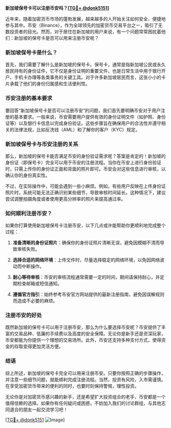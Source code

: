 **新加坡保号卡可以注册币安吗？[[TG💪+ @donk5151](https://t.me/s/donk5151)]**

近年来，随着加密货币市场的蓬勃发展，越来越多的人开始关注如何安全、便捷地参与其中。币安（Binance），作为全球领先的加密货币交易平台之一，吸引了无数投资者的目光。然而，对于居住在新加坡的用户来说，有一个问题常常困扰着他们：新加坡的保号卡是否可以用来注册币安呢？

### 新加坡保号卡是什么？

首先，我们需要了解什么是新加坡的保号卡。保号卡，通常是指新加坡公民或永久居民持有的身份证件，它不仅是身份证明的重要文件，也是日常生活中用于银行开户、手机卡办理等各类事务的关键工具。对于许多新加坡居民而言，这张小小的卡片承载了他们的身份归属感和生活便利性。

### 币安注册的基本要求

要回答“新加坡保号卡是否可以注册币安”的问题，我们首先要明确币安对于用户注册的基本要求。一般来说，币安需要用户提供有效的身份证明文件（如护照、身份证等）以及银行卡信息以完成身份验证。这些步骤旨在确保用户的合法性并遵守相关的法律法规，比如反洗钱（AML）和了解你的客户（KYC）规定。

### 新加坡保号卡与币安注册的关系

那么，新加坡的保号卡能否满足币安的身份验证需求呢？答案是肯定的！新加坡的身份证（即保号卡）完全可以用于币安的注册流程。当你在币安上进行身份验证时，只需上传你的身份证正面和背面的照片即可。币安会对这些信息进行审核，以确认你的身份真实性。

不过，在实际操作中，可能会遇到一些小麻烦。例如，有些用户反映在上传身份证照片时，系统可能无法正确识别某些细节，导致审核时间延长。这种情况下，建议尝试调整拍摄角度或者使用更高分辨率的照片来提高通过率。

### 如何顺利注册币安？

如果你打算使用新加坡保号卡注册币安，以下几点或许能帮助你更顺利地完成整个过程：

1. **准备清晰的身份证照片**：确保你的身份证照片清晰无误，避免因模糊不清而导致审核失败。
   
2. **选择合适的网络环境**：上传文件时，尽量选择稳定的网络环境，以免因网络波动而中断操作。

3. **耐心等待审核**：币安的审核流程通常需要一定的时间，期间请保持耐心，并定期检查邮箱或短信通知。

4. **遵循官方指引**：始终参考币安官方网站提供的最新注册指南，避免因误解规则而造成不必要的麻烦。

### 注册币安的好处

既然新加坡的保号卡可以用于注册币安，那么为什么要选择币安呢？币安提供了丰富的交易品种、低廉的手续费以及高度的安全保障。无论你是新手还是资深玩家，币安都能为你提供一个理想的交易场所。此外，币安还支持多种支付方式，使得资金的存取变得更加灵活方便。

### 结语

综上所述，新加坡的保号卡完全可以用来注册币安。只要你按照正确的步骤操作，并注意一些细节问题，就能顺利完成注册流程。当然，投资有风险，入市需谨慎。在享受加密货币带来的便利的同时，也要时刻保持警惕，理性投资。

无论你是对加密货币感兴趣的新手，还是希望扩大投资组合的老手，币安都是一个值得信赖的选择。如果你有任何疑问或困惑，不妨加入我们的讨论群组，与其他志同道合的朋友一起交流学习吧！

[[TG💪+ @donk5151](https://t.me/s/donk5151) ![Image](https://i.postimg.cc/rwNCRYN7/Snipaste-2025-04-30-17-27-05.png)]